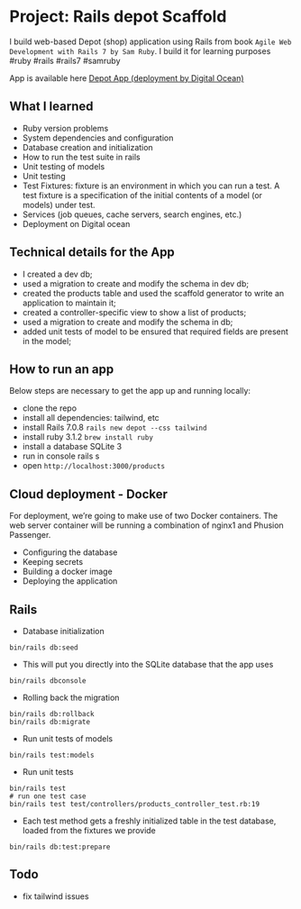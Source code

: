 # Project: Rails depot Scaffold

I build web-based Depot (shop) application using Rails from book
`Agile Web Development with Rails 7 by Sam Ruby`.
I build it for learning purposes #ruby #rails #rails7 #samruby

App is available here [Depot App (deployment by Digital Ocean)](http://138.68.128.38/products)


## What I learned

* Ruby version problems
* System dependencies and configuration
* Database creation and initialization
* How to run the test suite in rails
* Unit testing of models
* Unit testing
* Test Fixtures: fixture is an environment in which you can run a test. A test fixture is a specification of the initial contents of a model (or models) under test.
* Services (job queues, cache servers, search engines, etc.)
* Deployment on Digital ocean 


## Technical details for the App

* I created a dev db;
* used a migration to create and modify the schema in dev db;
* created the products table and used the scaffold generator to write an application to maintain it;
* created a controller-specific view to show a list of products;
* used a migration to create and modify the schema in db;
* added unit tests of model to be ensured that required fields are present in the model;




## How to run an app

Below steps are necessary to get the app up and running locally:

* clone the repo
* install all dependencies: tailwind, etc
* install Rails 7.0.8 `rails new depot --css tailwind`
* install ruby 3.1.2 `brew install ruby`
* install a database SQLite 3 
* run in console rails s
* open `http://localhost:3000/products`


## Cloud deployment - Docker

For deployment, we’re going to make use of two Docker containers.
The web server container will be running a combination of nginx1 and Phusion Passenger.

* Configuring the database 
* Keeping secrets
* Building a docker image 
* Deploying the application


## Rails

* Database initialization
```
bin/rails db:seed
```

* This will put you directly into the SQLite database that the app uses
```
bin/rails dbconsole
``` 

* Rolling back the migration
```
bin/rails db:rollback
bin/rails db:migrate
```

* Run unit tests of models
```
bin/rails test:models
```

* Run unit tests 
```
bin/rails test
# run one test case
bin/rails test test/controllers/products_controller_test.rb:19
```

* Each test method gets a freshly initialized table in the test database, loaded from the fixtures we provide
```
bin/rails db:test:prepare
```




## Todo

* fix tailwind issues
